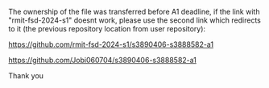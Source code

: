 The ownership of the file was transferred before A1 deadline, if the link with "rmit-fsd-2024-s1" doesnt work, please use the second link which redirects to it (the previous repository location from user repository):

https://github.com/rmit-fsd-2024-s1/s3890406-s3888582-a1

https://github.com/Jobi060704/s3890406-s3888582-a1

Thank you